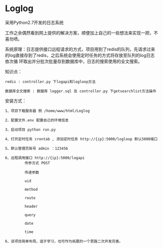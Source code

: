 # Loglog
采用Python2.7开发的日志系统

工作之余偶然看到网上提供的解决方案，顺便加上自己的一些想法来实现一把，不喜勿喷。

系统原理：日志提供接口远程请求的方式，项目用到了redis的队列，先请求过来的log直接存到了redis，之后系统会使用定时任务的方式将存放至队列的log日志依次循
环取出并分批次批量存到数据库中，日志的搜索使用的全文搜索。

知识点：

    redis : controller.py 下logapi和logloop方法

    数据库全文搜索 : 数据库 logger.sql 及 controller.py 下getsearchlist方法操作

安装方式：

    1、项目下载服务器 例 /home/www/html/Loglog

    2、配置文件.env 配置自己的环境信息

    3、启动项目 python run.py 

    4、打开定时任务 crontab , 添加定时任务 http://{ip}:5000/logloop 默认5000端口 

    5、默认管理员账号 admin ：123456 

    6、远程调用接口 http://{ip}:5000/logapi
             传参方式 POST  

             传递参数

             uid 

             method 

             route 

             header 

             query 

             date 

             time 

    6、该项目简单布局，适于学习，也可作为拓展的一个思路二次开发完善。
